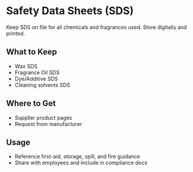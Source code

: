 # Safety Data Sheets (SDS)

Keep SDS on file for all chemicals and fragrances used. Store digitally and printed.

## What to Keep

-   Wax SDS
-   Fragrance Oil SDS
-   Dye/Additive SDS
-   Cleaning solvents SDS

## Where to Get

-   Supplier product pages
-   Request from manufacturer

## Usage

-   Reference first-aid, storage, spill, and fire guidance
-   Share with employees and include in compliance docs
